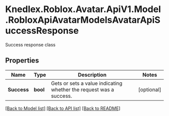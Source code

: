 # Knedlex.Roblox.Avatar.ApiV1.Model.RobloxApiAvatarModelsAvatarApiSuccessResponse
Success response class

## Properties

Name | Type | Description | Notes
------------ | ------------- | ------------- | -------------
**Success** | **bool** | Gets or sets a value indicating whether the request was a success. | [optional] 

[[Back to Model list]](../README.md#documentation-for-models) [[Back to API list]](../README.md#documentation-for-api-endpoints) [[Back to README]](../README.md)

